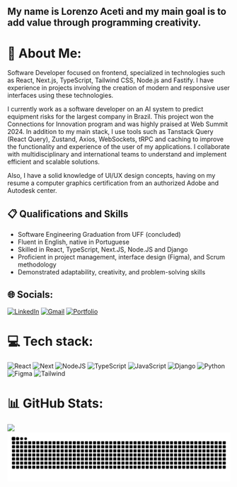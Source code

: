 ## My name is Lorenzo Aceti and my main goal is to add value through programming creativity.

# 💫 About Me:
Software Developer focused on frontend, specialized in technologies such as React, Next.js, TypeScript, Tailwind CSS, Node.js and Fastify. I have experience in projects involving the creation of modern and responsive user interfaces using these technologies.

I currently work as a software developer on an AI system to predict equipment risks for the largest company in Brazil. This project won the Connections for Innovation program and was highly praised at Web Summit 2024. In addition to my main stack, I use tools such as Tanstack Query (React Query), Zustand, Axios, WebSockets, tRPC and caching to improve the functionality and experience of the user of my applications. I collaborate with multidisciplinary and international teams to understand and implement efficient and scalable solutions.

Also, I have a solid knowledge of UI/UX design concepts, having on my resume a computer graphics certification from an authorized Adobe and Autodesk center.

## 📋 Qualifications and Skills

- Software Engineering Graduation from UFF (concluded)
- Fluent in English, native in Portuguese
- Skilled in React, TypeScript, Next.JS, Node.JS and Django
- Proficient in project management, interface design (Figma), and Scrum methodology
- Demonstrated adaptability, creativity, and problem-solving skills


## 🌐 Socials:
 [![LinkedIn](https://img.shields.io/badge/LinkedIn-%230077B5.svg?logo=linkedin&logoColor=white)](https://linkedin.com/in/lorenzoaceti) [![Gmail](https://img.shields.io/badge/Gmail-%23DD0031.svg?&logo=gmail&logoColor=white)](mailto:lorenzo.acetii@gmail.com)
 [![Portfolio](https://img.shields.io/badge/Portfolio-%FFFFFF.svg?&logo=firefox&logoColor=white)](https://lorenzoaceti.com)

# 💻 Tech stack:
![React](https://img.shields.io/badge/React-20232A?style=for-the-badge&logo=react&logoColor=61DAFB) ![Next](https://img.shields.io/badge/Next-black?style=for-the-badge&logo=next.js&logoColor=white)
![NodeJS](https://img.shields.io/badge/node.js-6DA55F?style=for-the-badge&logo=node.js&logoColor=white)
![TypeScript](https://img.shields.io/badge/TypeScript-007ACC?style=for-the-badge&logo=typescript&logoColor=white) ![JavaScript](https://img.shields.io/badge/JavaScript-F7DF1E?style=for-the-badge&logo=javascript&logoColor=black) ![Django](https://img.shields.io/badge/django-%23092E20.svg?style=for-the-badge&logo=django&logoColor=white)
 ![Python](https://img.shields.io/badge/python-3670A0?style=for-the-badge&logo=python&logoColor=ffdd54) ![Figma](https://img.shields.io/badge/Figma-696969?style=for-the-badge&logo=figma&logoColor=figma) ![Tailwind](https://img.shields.io/badge/tailwindcss-%2338B2AC.svg?style=for-the-badge&logo=tailwind-css&logoColor=white)




# 📊 GitHub Stats:
![](https://github-readme-stats.vercel.app/api/top-langs/?username=lorenzoa7&theme=dark&hide_border=true&include_all_commits=true&count_private=true&layout=compact&exclude_repo=ControleCompraVenda) ![Snake animation](https://github.com/lorenzoa7/lorenzoa7/blob/output/github-contribution-grid-snake.svg)

 
